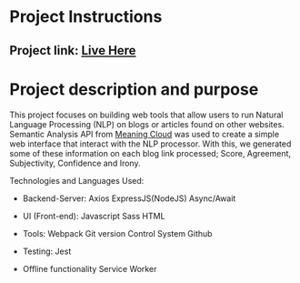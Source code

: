 # Project Instructions

## Project link: [Live Here](https://rolandexplore93.github.io/evaluate-news-article-nlp/)

# Project description and purpose
This project focuses on building web tools that allow users to run Natural Language Processing (NLP) on blogs or articles found on other websites. Semantic Analysis API from [Meaning Cloud](https://learn.meaningcloud.com/developer/sentiment-analysis/2.1/doc) was used to create a simple web interface that interact with the NLP processor. With this, we generated some of these information on each blog link processed; Score, Agreement, Subjectivity, Confidence and Irony.

Technologies and Languages Used:
* Backend-Server:
Axios
ExpressJS(NodeJS)
Async/Await
* UI (Front-end):
Javascript
Sass
HTML
* Tools:
Webpack
Git version Control System
Github

* Testing:
Jest
* Offline functionality
Service Worker
